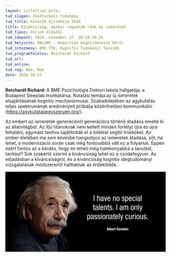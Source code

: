 ```yaml
---
layout: collection_kutej
tud_slogen: Jövőformáló tudomány
tud_title: Kutatók éjszakája 2020
title: Kíváncsiság, amikor ragadnak ránk az ismeretek
tud_tipus: Online előadás
tud_idopont: 2020. november 27. 20:10-20:25
tud_helyszin: ONLINE - Hamarosan meghirdetésre kerül
tud_intezmeny: BME TTK, Kognitív Tudományi Tanszék 
tud_programfelelos: Reichardt Richárd
tud_url:
tud_online:
tud_reg: Nem, Nem
date: 2020-10-27
---
```

<b>Reichardt Richárd: </b>A BME Pszichológia Doktori Iskola hallgatója, a Budapest Sleeplab munkatársa. Kutatási témája az új ismeretek elsajátításának kognitív mechanizmusai. Szabadidejében az agykutatás teljes spektrumának eredményeit próbálja közérthetően kommunikálni (<a href="https://agykutatasegyszeruen.org/">https://agykutatasegyszeruen.org/</a>).


Az embert az ismeretek generációról generációra történő átadása emelte ki az állatvilágból. Az ifjú titánoknak nem kellett minden fortélyt újra és újra feltalálni, egymást tanítva sajátították el a túlélést segítő trükköket. Az ember életében ma sem kevésbé hangsúlyos az ismeretek átadása, sőt, ha lehet, a modernizáció során csak még fontosabbá vált ez a folyamat. Éppen ezért fontos az a kérdés, hogy mi teheti még hatékonyabbá a tanulást, tanítást? Sok szakértő szerint a kíváncsiság lehet ez a csodafegyver. Az előadásban a kíváncsiságról, és a kíváncsiság kognitív idegtudományi vizsgálatának módszereiről hallhatnak az érdeklődők.


<img src="images/amikor-ragadnak-rank-az-imeretek.jpg" max-width="500" class="center">

